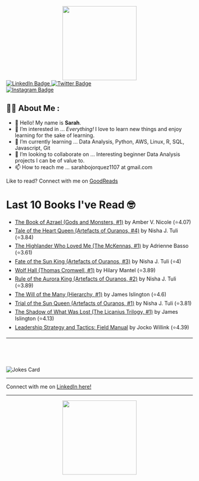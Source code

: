 
<div id="header" align="center">
  <img src="https://media.giphy.com/media/h8mSIeTWzDFooj3hgT/giphy.gif" width="200"/>
</div>

<div id="badges">
  <a href="https://www.linkedin.com/in/sarahjbojorquez/">
    <img src="https://img.shields.io/badge/LinkedIn-blue?style=for-the-badge&logo=linkedin&logoColor=white" alt="LinkedIn Badge"/>
  </a>

  <a href="https://twitter.com/Sarahjbojorquez">
    <img src="https://img.shields.io/badge/Twitter-green?style=for-the-badge&logo=twitter&logoColor=white" alt="Twitter Badge"/>
  </a>
</div>

 <a href="https://www.instagram.com/sarahjbojorquez/">
    <img src="https://img.shields.io/badge/Instagram-blueviolet?style=for-the-badge&logo=Instagram&logoColor=white" alt="Instagram Badge"/>
  </a>
<div></div>
<div></div>

## :woman_technologist: About Me :

- 👋 Hello!  My name is **Sarah**.
- 👀 I’m interested in ... *Everything!* I love to learn new things and enjoy learning for the sake of learning.
- 🌱 I’m currently learning ... Data Analysis, Python, AWS, Linux, R, SQL, Javascript, Git
- 💞️ I’m looking to collaborate on ... Interesting beginner Data Analysis projects I can be of value to.
- 📫 How to reach me ... sarahbojorquez1107 at gmail.com

Like to read? Connect with me on <a href="https://www.goodreads.com/user/show/97230998-sarah-bojorquez-lopez">GoodReads</a>
<div></div>
<div></div>

# Last 10 Books I've Read 🤓
<!-- GOODREADS-LIST:START -->
- [The Book of Azrael (Gods and Monsters, #1)](https://www.goodreads.com/review/show/7505742004?utm_medium=api&utm_source=rss) by Amber V. Nicole (⭐️4.07)
- [Tale of the Heart Queen (Artefacts of Ouranos, #4)](https://www.goodreads.com/review/show/7487953767?utm_medium=api&utm_source=rss) by Nisha J. Tuli (⭐️3.84)
- [The Highlander Who Loved Me (The McKennas, #1)](https://www.goodreads.com/review/show/7498569373?utm_medium=api&utm_source=rss) by Adrienne Basso (⭐️3.61)
- [Fate of the Sun King (Artefacts of Ouranos, #3)](https://www.goodreads.com/review/show/7487953707?utm_medium=api&utm_source=rss) by Nisha J. Tuli (⭐️4)
- [Wolf Hall (Thomas Cromwell, #1)](https://www.goodreads.com/review/show/7400029048?utm_medium=api&utm_source=rss) by Hilary Mantel (⭐️3.89)
- [Rule of the Aurora King (Artefacts of Ouranos, #2)](https://www.goodreads.com/review/show/7487953598?utm_medium=api&utm_source=rss) by Nisha J. Tuli (⭐️3.89)
- [The Will of the Many (Hierarchy, #1)](https://www.goodreads.com/review/show/7481465450?utm_medium=api&utm_source=rss) by James  Islington (⭐️4.6)
- [Trial of the Sun Queen (Artefacts of Ouranos, #1)](https://www.goodreads.com/review/show/7487953344?utm_medium=api&utm_source=rss) by Nisha J. Tuli (⭐️3.81)
- [The Shadow of What Was Lost (The Licanius Trilogy, #1)](https://www.goodreads.com/review/show/7481466148?utm_medium=api&utm_source=rss) by James  Islington (⭐️4.13)
- [Leadership Strategy and Tactics: Field Manual](https://www.goodreads.com/review/show/7471178200?utm_medium=api&utm_source=rss) by Jocko Willink (⭐️4.39)
<!-- GOODREADS-LIST:END -->

---

<p>&nbsp;</p>
<p>&nbsp;</p>

<img src="https://readme-jokes.vercel.app/api?hideBorder&theme=cobalt&qColor=%23944bcc&aColor=%23bbdb51" alt="Jokes Card" />
<div></div>
<div></div>

---

Connect with me on [LinkedIn here!](https://www.linkedin.com/in/sarahjbojorquez/)


---

<div align="center">
  <img src="https://media.giphy.com/media/dU6iSeuBBsN9OpTg5P/giphy.gif" width="200"/>
</div>
